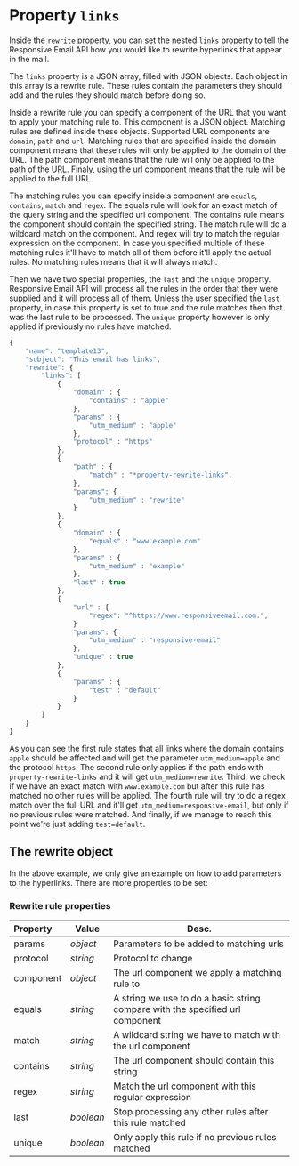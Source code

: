 # Property `links`

Inside the [`rewrite`](../json/property-rewrite)
property, you can set the nested `links` property to tell the
Responsive Email API how you would like to rewrite hyperlinks
that appear in the mail.

The `links` property is a JSON array, filled with JSON objects. Each object in
this array is a rewrite rule. These rules contain the parameters they should add
and the rules they should match before doing so.

Inside a rewrite rule you can specify a component of the URL that you want to apply
your matching rule to. This component is a JSON object. Matching rules are defined 
inside these objects. Supported URL components are `domain`, `path` and `url`. 
Matching rules that are specified inside the domain component means that these rules will
only be applied to the domain of the URL. The path component means that the rule will 
only be  applied to the path of the URL. Finaly, using the url component means 
that the rule will be applied to the full URL. 

The matching rules you can specify inside a component are `equals`, `contains`, `match` and `regex`. 
The equals rule will look for an exact match of the query string and the specified url component.
The contains rule means the component should contain the specified string. The match rule will
do a wildcard match on the component. And regex will try to match the regular expression
on the component. In case you specified multiple of these matching rules it'll have
to match all of them before it'll apply the actual rules. No matching rules means
that it will always match.

Then we have two special properties, the `last` and the `unique` property. Responsive
Email API will process all the rules in the order that they were supplied and it will
process all of them. Unless the user specified the `last` property, in case this property
is set to true and the rule matches then that was the last rule to be processed.
The `unique` property however is only applied if previously no rules have matched.

```javascript
{
    "name": "template13",
    "subject": "This email has links",
    "rewrite": {
        "links": [
            {
                "domain" : {
                    "contains" : "apple"
                },
                "params" : {
                    "utm_medium" : "apple"
                },
                "protocol" : "https"
            },
            {
                "path" : {
                    "match" : "*property-rewrite-links",
                },
                "params": {
                    "utm_medium" : "rewrite"
                }
            },
            {
                "domain" : {
                    "equals" : "www.example.com"
                },
                "params" : {
                    "utm_medium" : "example"
                },
                "last" : true
            },
            {
                "url" : {
                    "regex": "^https://www.responsiveemail.com.",
                }
                "params": {
                    "utm_medium" : "responsive-email"
                },
                "unique" : true
            },
            {
                "params" : {
                    "test" : "default"
                }
            }
        ]
    }
}
```

As you can see the first rule states that all links where the domain contains `apple` should
be affected and will get the parameter `utm_medium=apple` and the protocol `https`.
The second rule only applies if the path ends with `property-rewrite-links` and it will
get `utm_medium=rewrite`. Third, we check if we have an exact match with `www.example.com` but 
after this rule has matched no other rules will be applied. The fourth rule will try 
to do a regex match over the full URL and it'll get `utm_medium=responsive-email`,
but only if no previous rules were matched. And finally, if we manage to reach this point
we're just adding `test=default`.

## The rewrite object

In the above example, we only give an example on how to add parameters
to the hyperlinks. There are more properties to be set:

### Rewrite rule properties

| Property | Value | Desc.                                                                                  |
|:---------|-------|----------------------------------------------------------------------------------------|
| params | _object_ | Parameters to be added to matching urls                                               |
| protocol | _string_ | Protocol to change                                                                  |
| component | _object_ | The url component we apply a matching rule to                                      |
| equals | _string_ | A string we use to do a basic string compare with the specified url component         |
| match | _string_ | A wildcard string we have to match with the url component                              |
| contains| _string_ | The url component should contain this string                                         |
| regex | _string_ | Match the url component with this regular expression                                   |
| last | _boolean_ | Stop processing any other rules after this rule matched                                |
| unique | _boolean_ | Only apply this rule if no previous rules matched                                    |
